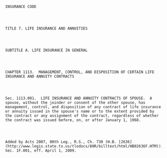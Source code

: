 ﻿
    
    
    	
    					
    
    
    INSURANCE CODE
    
      
    
    
    TITLE 7. LIFE INSURANCE AND ANNUITIES
    
      
    
    
    SUBTITLE A. LIFE INSURANCE IN GENERAL
    
      
    
    
    CHAPTER 1113.  MANAGEMENT, CONTROL, AND DISPOSITION OF CERTAIN LIFE INSURANCE AND ANNUITY CONTRACTS
    
      
    
    
    Sec. 1113.001.  LIFE INSURANCE AND ANNUITY CONTRACTS OF SPOUSE.  A spouse, without the joinder or consent of the other spouse, has management, control, and disposition of any contract of life insurance or annuity issued in the spouse's name or to the extent provided by the contract or any assignment of the contract, regardless of whether the contract was issued before, on, or after January 1, 1968.
    
    
    
    
    Added by Acts 2007, 80th Leg., R.S., Ch. 730 (H.B. [2636](http://www.legis.state.tx.us/tlodocs/80R/billtext/html/HB02636F.HTM)), Sec. 1F.001, eff. April 1, 2009.
    
    
    
    
    				
